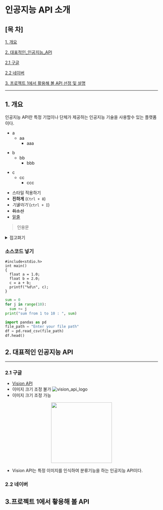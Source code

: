 # 인공지능 API 소개
## [목 차]

[1. 개요](#1-개-요)

[2. 대표적인_인공지능_API](#2-대표적인-인공지능-opi)

[2.1 구글](#21-구글)

[2.2 네이버](#22-네이버)

[3. 프로젝트 1에서 활용해 볼 API 선정 및 설명]()

* * *

## 1. 개요
인공지능 API란 특정 기업이나 단체가 제공하는 인공지능 기술을 사용할수 있는 플랫폼이다.

* a
  * aa
    * aaa
- b
  - bb
    - bbb
+ c
  + cc
    + ccc
* 스타일 적용하기
* **진하게** (`Ctrl + 8`)
* *기울이기* (`ctrl + I`)
* <s>취소선</s>
* <u>밑줄</u>

> 인용문

<details><summary>접고펴기
</summary>
내용작성하기
</details>

### 소스코드 넣기
```
#include<stdio.h>
int main()
{
  float a = 1.0;
  float b = 2.0;
  c = a + b;
  printf("%d\n", c);
}
```
```python
sum = 0
for j in range(10):
  sum += j
print("sum from 1 to 10 : ", sum)
```
```python
import pandas as pd
file_path = "Enter your file path"
df = pd.read_csv(file_path)
df.head()
```

## 2. 대표적인 인공지능 API
* * *

### 2.1 구글
* [Vision API](https://cloud.google.com/vision?hl=ko)
* 이미지 크기 조정 불가
![vision_api_logo](https://community.appinventor.mit.edu/uploads/default/2ad031bc25a55c4d3f55ff5ead8b2de63cdf28bf)
* 이미지 크기 조정 가능
<p align="center">
<img src="./vision_api_logo" width="200"/>
</p>


  * Vision API는 특정 이미지를 인식하여 분류기능을 하는 인공지능 API이다.

### 2.2 네이버

## 3.프로젝트 1에서 홯용해 볼 API 


